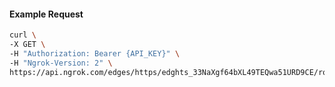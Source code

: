 <!-- Code generated for API Clients. DO NOT EDIT. -->

#### Example Request

```bash
curl \
-X GET \
-H "Authorization: Bearer {API_KEY}" \
-H "Ngrok-Version: 2" \
https://api.ngrok.com/edges/https/edghts_33NaXgf64bXL49TEQwa51URD9CE/routes/edghtsrt_33NaXhW2r8HOTQkOEt156ftEaf3/circuit_breaker
```
